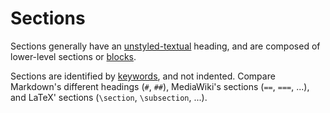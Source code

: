 # Sections

Sections generally have an [unstyled-textual](./text.md) heading,
and are composed of lower-level sections or [blocks](./block.md).

Sections are identified by [keywords](general/identifier.md#input-identifiers),
and not indented.
Compare Markdown's different headings (`#`, `##`),
MediaWiki's sections (`==`, `===`, ...), and
LaTeX' sections (`\section`, `\subsection`, ...).
